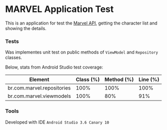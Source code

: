 # MARVEL Application Test

This is an application for test the [Marvel API](https://developer.marvel.com/), getting the character list and showing the details.

### Tests

Was implementes unit test on public methods of `ViewModel` and `Repository` classes.

Below, stats from Android Studio test coverage:

| Element | Class (%) | Method (%) | Line (%)
| ------- | --------- | ---------- | ------
| br.com.marvel.repositories | 100% | 100% | 100%
| br.com.marvel.viewmodels | 100% | 80% | 91%

### Tools

Developed with IDE `Android Studio 3.6 Canary 10`